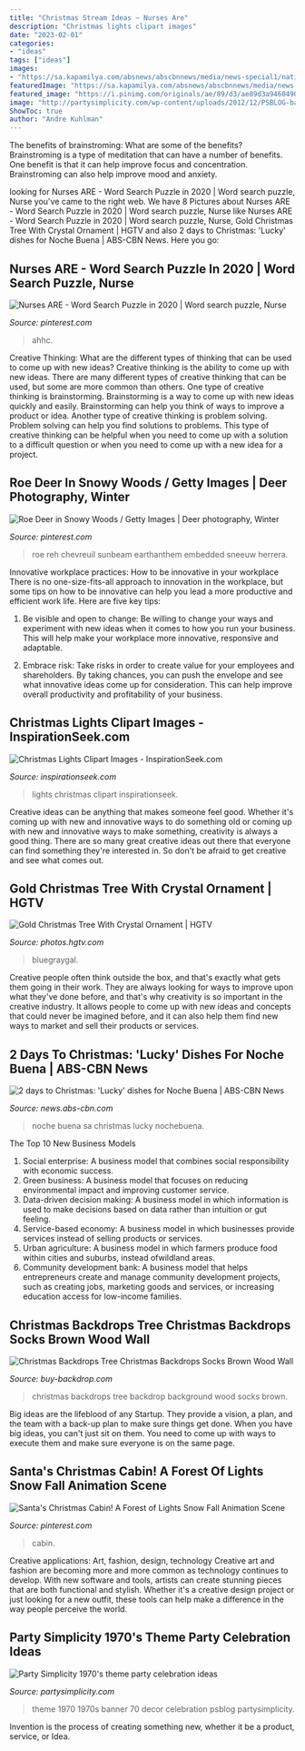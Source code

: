 ```yaml
---
title: "Christmas Stream Ideas ~ Nurses Are"
description: "Christmas lights clipart images"
date: "2023-02-01"
categories:
- "ideas"
tags: ["ideas"]
images:
- "https://sa.kapamilya.com/absnews/abscbnnews/media/news-special1/nation/12/23/nochebuena.jpg"
featuredImage: "https://sa.kapamilya.com/absnews/abscbnnews/media/news-special1/nation/12/23/nochebuena.jpg"
featured_image: "https://i.pinimg.com/originals/ae/89/d3/ae89d3a94604905fd24c1f492aa2a9eb.jpg"
image: "http://partysimplicity.com/wp-content/uploads/2012/12/PSBLOG-banner-70sthemeLARGE.png"
ShowToc: true
author: "Andre Kuhlman"
---
```



The benefits of brainstroming: What are some of the benefits?
Brainstroming is a type of meditation that can have a number of benefits. One benefit is that it can help improve focus and concentration. Brainstroming can also help improve mood and anxiety.

	

		
looking for Nurses ARE - Word Search Puzzle in 2020 | Word search puzzle, Nurse you've came to the right web. We have 8 Pictures about Nurses ARE - Word Search Puzzle in 2020 | Word search puzzle, Nurse like Nurses ARE - Word Search Puzzle in 2020 | Word search puzzle, Nurse, Gold Christmas Tree With Crystal Ornament | HGTV and also 2 days to Christmas: &#039;Lucky&#039; dishes for Noche Buena | ABS-CBN News. Here you go:
		
    
## Nurses ARE - Word Search Puzzle In 2020 | Word Search Puzzle, Nurse

<img loading=lazy src="https://i.pinimg.com/736x/ac/09/19/ac0919cb3ab8d8c55525276fecf3fee8.jpg" onerror="this.onerror=null;this.src='https://tse2.mm.bing.net/th?id=OIP.kJQnh0MuW8uTJZNUyLNcugHaLH&amp;pid=15.1';" alt="Nurses ARE - Word Search Puzzle in 2020 | Word search puzzle, Nurse">

_Source: pinterest.com_

>ahhc. 

	

Creative Thinking: What are the different types of thinking that can be used to come up with new ideas?
Creative thinking is the ability to come up with new ideas. There are many different types of creative thinking that can be used, but some are more common than others. One type of creative thinking is brainstorming. Brainstorming is a way to come up with new ideas quickly and easily. Brainstorming can help you think of ways to improve a product or idea. Another type of creative thinking is problem solving. Problem solving can help you find solutions to problems. This type of creative thinking can be helpful when you need to come up with a solution to a difficult question or when you need to come up with a new idea for a project.

    
## Roe Deer In Snowy Woods / Getty Images | Deer Photography, Winter

<img loading=lazy src="https://i.pinimg.com/originals/bf/d0/51/bfd051851d0ce410b76d43b66b777398.jpg" onerror="this.onerror=null;this.src='https://tse2.mm.bing.net/th?id=OIP.bEtVu5BL85ZD6aF7IFHKKgHaLH&amp;pid=15.1';" alt="Roe Deer in Snowy Woods / Getty Images | Deer photography, Winter">

_Source: pinterest.com_

>roe reh chevreuil sunbeam earthanthem embedded sneeuw herrera. 

	

Innovative workplace practices: How to be innovative in your workplace
There is no one-size-fits-all approach to innovation in the workplace, but some tips on how to be innovative can help you lead a more productive and efficient work life. Here are five key tips:
1. Be visible and open to change: Be willing to change your ways and experiment with new ideas when it comes to how you run your business. This will help make your workplace more innovative, responsive and adaptable.

2. Embrace risk: Take risks in order to create value for your employees and shareholders. By taking chances, you can push the envelope and see what innovative ideas come up for consideration. This can help improve overall productivity and profitability of your business.


    
## Christmas Lights Clipart Images - InspirationSeek.com

<img loading=lazy src="https://inspirationseek.com/wp-content/uploads/2015/12/Christmas-Lights-Clipart_17.png" onerror="this.onerror=null;this.src='https://tse2.mm.bing.net/th?id=OIP.adIV5R4Jv85CrCOPdwSrVwHaCb&amp;pid=15.1';" alt="Christmas Lights Clipart Images - InspirationSeek.com">

_Source: inspirationseek.com_

>lights christmas clipart inspirationseek. 

	

Creative ideas can be anything that makes someone feel good. Whether it's coming up with new and innovative ways to do something old or coming up with new and innovative ways to make something, creativity is always a good thing. There are so many great creative ideas out there that everyone can find something they're interested in. So don't be afraid to get creative and see what comes out.

    
## Gold Christmas Tree With Crystal Ornament | HGTV

<img loading=lazy src="https://hgtvhome.sndimg.com/content/dam/images/hgtv/fullset/2019/12/4/0/IO_BlueGrayGal_Flocked-Christmas-Tree_7.jpg.rend.hgtvcom.616.924.suffix/1575481344720.jpeg" onerror="this.onerror=null;this.src='https://tse2.mm.bing.net/th?id=OIP.g3ovSuAs9vpadD_VXqAeVgHaLH&amp;pid=15.1';" alt="Gold Christmas Tree With Crystal Ornament | HGTV">

_Source: photos.hgtv.com_

>bluegraygal. 

	

Creative people often think outside the box, and that's exactly what gets them going in their work. They are always looking for ways to improve upon what they've done before, and that's why creativity is so important in the creative industry. It allows people to come up with new ideas and concepts that could never be imagined before, and it can also help them find new ways to market and sell their products or services.

    
## 2 Days To Christmas: &#039;Lucky&#039; Dishes For Noche Buena | ABS-CBN News

<img loading=lazy src="https://sa.kapamilya.com/absnews/abscbnnews/media/news-special1/nation/12/23/nochebuena.jpg" onerror="this.onerror=null;this.src='https://tse2.mm.bing.net/th?id=OIP.1ZEjBKU9K3cJEYhu-7mJ4QHaE7&amp;pid=15.1';" alt="2 days to Christmas: &#039;Lucky&#039; dishes for Noche Buena | ABS-CBN News">

_Source: news.abs-cbn.com_

>noche buena sa christmas lucky nochebuena. 

	

The Top 10 New Business Models
1. Social enterprise: A business model that combines social responsibility with economic success.
2. Green business: A business model that focuses on reducing environmental impact and improving customer service.
3. Data-driven decision making: A business model in which information is used to make decisions based on data rather than intuition or gut feeling.
4. Service-based economy: A business model in which businesses provide services instead of selling products or services. 
5. Urban agriculture: A business model in which farmers produce food within cities and suburbs, instead ofwildland areas. 
6. Community development bank: A business model that helps entrepreneurs create and manage community development projects, such as creating jobs, marketing goods and services, or increasing education access for low-income families.

    
## Christmas Backdrops Tree Christmas Backdrops Socks Brown Wood Wall

<img loading=lazy src="https://www.buy-backdrop.com/images/20181023/BDST-803bk.jpg" onerror="this.onerror=null;this.src='https://tse1.mm.bing.net/th?id=OIP.jgNUntJEdH06OmL55OWaUgHaHa&amp;pid=15.1';" alt="Christmas Backdrops Tree Christmas Backdrops Socks Brown Wood Wall">

_Source: buy-backdrop.com_

>christmas backdrops tree backdrop background wood socks brown. 

	

Big ideas are the lifeblood of any Startup. They provide a vision, a plan, and the team with a back-up plan to make sure things get done. When you have big ideas, you can't just sit on them. You need to come up with ways to execute them and make sure everyone is on the same page.

    
## Santa&#039;s Christmas Cabin! A Forest Of Lights Snow Fall Animation Scene

<img loading=lazy src="https://i.pinimg.com/originals/ae/89/d3/ae89d3a94604905fd24c1f492aa2a9eb.jpg" onerror="this.onerror=null;this.src='https://tse3.mm.bing.net/th?id=OIP.XpVHrWQoWisO7QnWzi_KugHaEK&amp;pid=15.1';" alt="Santa&#039;s Christmas Cabin! A Forest of Lights Snow Fall Animation Scene">

_Source: pinterest.com_

>cabin. 

	

Creative applications: Art, fashion, design, technology
Creative art and fashion are becoming more and more common as technology continues to develop. With new software and tools, artists can create stunning pieces that are both functional and stylish. Whether it's a creative design project or just looking for a new outfit, these tools can help make a difference in the way people perceive the world.

    
## Party Simplicity 1970&#039;s Theme Party Celebration Ideas

<img loading=lazy src="http://partysimplicity.com/wp-content/uploads/2012/12/PSBLOG-banner-70sthemeLARGE.png" onerror="this.onerror=null;this.src='https://tse1.mm.bing.net/th?id=OIP.Q78C72b1rfOSS7GpEojbfQHaDh&amp;pid=15.1';" alt="Party Simplicity 1970&#039;s theme party celebration ideas">

_Source: partysimplicity.com_

>theme 1970 1970s banner 70 decor celebration psblog partysimplicity. 

	

Invention is the process of creating something new, whether it be a product, service, or Idea.

